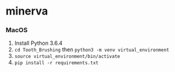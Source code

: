 # minerva

### MacOS

1. Install Python 3.6.4
2. `cd Tooth_Brushing` then `python3 -m venv virtual_environment`
3. `source virtual_environment/bin/activate`
4. `pip install -r requirements.txt`
